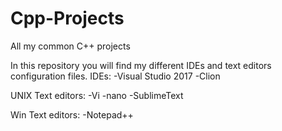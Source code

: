 # Cpp-Projects
All my common C++ projects

In this repository you will find my different IDEs and text editors configuration files.
IDEs:
	-Visual Studio 2017
	-Clion

UNIX Text editors:
	-Vi
	-nano
	-SublimeText

Win Text editors:
	-Notepad++


